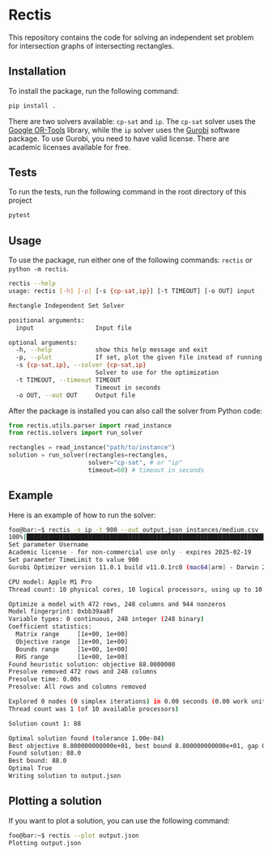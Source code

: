 # Rectis

This repository contains the code for solving an independent set problem
for intersection graphs of intersecting rectangles.

## Installation

To install the package, run the following command:

```bash
pip install .
```

There are two solvers available: `cp-sat` and `ip`. The `cp-sat` solver uses the
[Google OR-Tools](https://developers.google.com/optimization) library, while the `ip` solver uses the
[Gurobi](https://www.gurobi.com/) software package.
To use Gurobi, you need to have valid license. There are academic licenses available for free.

## Tests

To run the tests, run the following command in the root directory of this project

```bash
pytest
```

## Usage

To use the package, run either one of the following commands: `rectis` or `python -m rectis`.

```bash
rectis --help
usage: rectis [-h] [-p] [-s {cp-sat,ip}] [-t TIMEOUT] [-o OUT] input

Rectangle Independent Set Solver

positional arguments:
  input                 Input file

optional arguments:
  -h, --help            show this help message and exit
  -p, --plot            If set, plot the given file instead of running the solver
  -s {cp-sat,ip}, --solver {cp-sat,ip}
                        Solver to use for the optimization
  -t TIMEOUT, --timeout TIMEOUT
                        Timeout in seconds
  -o OUT, --out OUT     Output file
```

After the package is installed you can also call the solver from Python code:

```python
from rectis.utils.parser import read_instance
from rectis.solvers import run_solver

rectangles = read_instance("path/to/instance")
solution = run_solver(rectangles=rectangles,
                      solver="cp-sat", # or "ip"
                      timeout=60) # timeout in seconds
```

## Example

Here is an example of how to run the solver:

```bash
foo@bar:~$ rectis -s ip -t 900 --out output.json instances/medium.csv    
100%|█████████████████████████████████████████████████████████████████████████████████████████████████████████████████████████████████████| 496/496 [00:00<00:00, 306523.47it/s]
Set parameter Username
Academic license - for non-commercial use only - expires 2025-02-19
Set parameter TimeLimit to value 900
Gurobi Optimizer version 11.0.1 build v11.0.1rc0 (mac64[arm] - Darwin 22.6.0 22G630)

CPU model: Apple M1 Pro
Thread count: 10 physical cores, 10 logical processors, using up to 10 threads

Optimize a model with 472 rows, 248 columns and 944 nonzeros
Model fingerprint: 0xbb39aa8f
Variable types: 0 continuous, 248 integer (248 binary)
Coefficient statistics:
  Matrix range     [1e+00, 1e+00]
  Objective range  [1e+00, 1e+00]
  Bounds range     [1e+00, 1e+00]
  RHS range        [1e+00, 1e+00]
Found heuristic solution: objective 88.0000000
Presolve removed 472 rows and 248 columns
Presolve time: 0.00s
Presolve: All rows and columns removed

Explored 0 nodes (0 simplex iterations) in 0.00 seconds (0.00 work units)
Thread count was 1 (of 10 available processors)

Solution count 1: 88 

Optimal solution found (tolerance 1.00e-04)
Best objective 8.800000000000e+01, best bound 8.800000000000e+01, gap 0.0000%
Found solution: 88.0
Best bound: 88.0
Optimal True
Writing solution to output.json
```

## Plotting a solution

If you want to plot a solution, you can use the following command:

```bash
foo@bar:~$ rectis --plot output.json
Plotting output.json
```